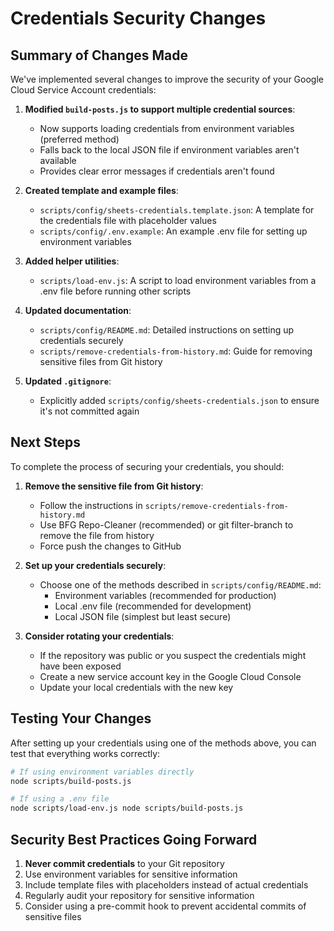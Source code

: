 # Credentials Security Changes

## Summary of Changes Made

We've implemented several changes to improve the security of your Google Cloud Service Account credentials:

1. **Modified `build-posts.js` to support multiple credential sources**:
   - Now supports loading credentials from environment variables (preferred method)
   - Falls back to the local JSON file if environment variables aren't available
   - Provides clear error messages if credentials aren't found

2. **Created template and example files**:
   - `scripts/config/sheets-credentials.template.json`: A template for the credentials file with placeholder values
   - `scripts/config/.env.example`: An example .env file for setting up environment variables

3. **Added helper utilities**:
   - `scripts/load-env.js`: A script to load environment variables from a .env file before running other scripts

4. **Updated documentation**:
   - `scripts/config/README.md`: Detailed instructions on setting up credentials securely
   - `scripts/remove-credentials-from-history.md`: Guide for removing sensitive files from Git history

5. **Updated `.gitignore`**:
   - Explicitly added `scripts/config/sheets-credentials.json` to ensure it's not committed again

## Next Steps

To complete the process of securing your credentials, you should:

1. **Remove the sensitive file from Git history**:
   - Follow the instructions in `scripts/remove-credentials-from-history.md`
   - Use BFG Repo-Cleaner (recommended) or git filter-branch to remove the file from history
   - Force push the changes to GitHub

2. **Set up your credentials securely**:
   - Choose one of the methods described in `scripts/config/README.md`:
     - Environment variables (recommended for production)
     - Local .env file (recommended for development)
     - Local JSON file (simplest but least secure)

3. **Consider rotating your credentials**:
   - If the repository was public or you suspect the credentials might have been exposed
   - Create a new service account key in the Google Cloud Console
   - Update your local credentials with the new key

## Testing Your Changes

After setting up your credentials using one of the methods above, you can test that everything works correctly:

```bash
# If using environment variables directly
node scripts/build-posts.js

# If using a .env file
node scripts/load-env.js node scripts/build-posts.js
```

## Security Best Practices Going Forward

1. **Never commit credentials** to your Git repository
2. Use environment variables for sensitive information
3. Include template files with placeholders instead of actual credentials
4. Regularly audit your repository for sensitive information
5. Consider using a pre-commit hook to prevent accidental commits of sensitive files
